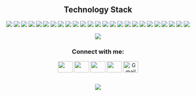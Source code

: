 

<!--  <div align="center">
 <a href="https://github.com/ryo-ma/github-profile-trophy"> 
  <img src="https://github-profile-trophy.vercel.app/?username=MZhann&theme=onedark" alt="trophies"/>
 </a> 
</div>  -->
<!--
<p align="center">
 <img src="https://badges.pufler.dev/visits/MZhann/MZhann"/> 
 <img src="https://badges.pufler.dev/years/MZhann"/>
 <img src="https://badges.pufler.dev/repos/MZhann"/>
 <img src="https://badges.pufler.dev/commits/monthly/MZhann" />
</p> 
-->


<h2 align="center">Technology Stack</h2>

<p align="center">
  <img src="https://img.shields.io/badge/-HTML5-black?style=flat-square&logo=html5&logoColor=white"/>
  <img src="https://img.shields.io/badge/-CSS3-black?style=flat-square&logo=css3&logoColor=white"/>
  <img src="https://img.shields.io/badge/-JavaScript-black?style=flat-square&logo=javascript&logoColor=white"/>
  <img src="https://img.shields.io/badge/typescript-black?style=flat-square&logo=typescript&logoColor=white"/>
  <img src="https://img.shields.io/badge/jquery-black?style=flat-square&logo=jquery&logoColor=white"/>
  <img src="https://img.shields.io/badge/-java-black?style=flat-square&logo=java&logoColor=white"/>
  <img src="https://img.shields.io/badge/react-black?style=flat-square&logo=react&logoColor=white"/>
  <img src="https://img.shields.io/badge/redux-black?style=flat-square&logo=redux&logoColor=white"/>
  <img src="https://img.shields.io/badge/Next-black?style=flat-square&logo=next.js&logoColor=white"/>
  <img src="https://img.shields.io/badge/-Figma-black?style=flat-square&logo=figma&logoColor=white"/>
  <img src="https://img.shields.io/badge/-Postman-black?style=flat-square&logo=postman&logoColor=white"/>
  <img src="https://img.shields.io/badge/-GitHub-black?style=flat-square&logo=github&logoColor=white"/>
  <img src="https://img.shields.io/badge/-Git-black?style=flat-square&logo=git&logoColor=white"/>
  <img src="https://img.shields.io/badge/tailwindcss-black?style=flat-square&logo=tailwind-css&logoColor=white"/>
  <img src="https://img.shields.io/badge/-AntDesign-black?style=flat-square&logo=ant-design&logoColor=white"/>
  <img src="https://img.shields.io/badge/-Swagger-black?style=flat-square&logo=swagger&logoColor=white"/>
  <img src="https://img.shields.io/badge/-MongoDB-black?style=flat-square&logo=mongodb&logoColor=white"/>
  <img src="https://img.shields.io/badge/-MySQL-black?style=flat-square&logo=mysql&logoColor=white"/>
  <img src="https://img.shields.io/badge/-PostgreSQL-black?style=flat-square&logo=postgresql&logoColor=white"/>
  <img src="https://img.shields.io/badge/-PLSQL-black?style=flat-square&logo=plsql&logoColor=white"/>
  <img src="https://img.shields.io/badge/NPM-black?style=flat-square&logo=npm&logoColor=white"/>
  <img src="https://img.shields.io/badge/node.js-black?style=flat-square&logo=node.js&logoColor=white"/>
  <img src="https://img.shields.io/badge/jira-black?style=flat-square&logo=jira&logoColor=white"/>
  <img src="https://img.shields.io/badge/Notion-black?style=flat-square&logo=notion&logoColor=white"/>
  <img src="https://img.shields.io/badge/unity-black?style=flat-square&logo=unity&logoColor=white"/>
</p>

<p align="center"> 
  <img src="https://skillicons.dev/icons?i=css,html,js,ts,nodejs,react,redux,next,tailwind,jquery,figma,git,github,java,bootstrap,vscode,stackoverflow,mongodb,mysql,postgresql,postman,notion,unity&perline=10">
</p>

<!--
<h2 align="center">
  My Github Stats
</h2>

<br>

<p align = "center">
  <img  src = "https://github-readme-stats.vercel.app/api?username=MZhann&show_icons=true&theme=highcontrast&line_height=27">
  <img src = "https://github-readme-stats.vercel.app/api/top-langs/?username=MZhann&hide=html,css,java,plsql&theme=highcontrast">
</p>
-->



<!--  
<p align = "center">
 <img  src="https://github-readme-streak-stats.herokuapp.com/?user=MZhann&show_icons=true&locale=en&layout=compact&theme=highcontrast&line_height=0" />
</p>
-->


<h3 align="center">Connect with me:</h3>
  <p align="center">
    <a href="https://t.me/ZhSherl" target="_blank"><img align="center" src="https://cdn.jsdelivr.net/npm/simple-icons@3.0.1/icons/telegram.svg" alt="" height="30" width="40" /></a>
    <a href="https://www.linkedin.com/in/zhanbolat-mukan-44177826a/" target="_blank"><img align="center" src="https://cdn.jsdelivr.net/npm/simple-icons@3.0.1/icons/linkedin.svg" alt="" height="30" width="40" /></a>
    <a href="https://www.instagram.com/zh.mukan/" target="_blank"><img align="center" src="https://cdn.jsdelivr.net/npm/simple-icons@3.0.1/icons/instagram.svg" alt="" height="30" width="40" /></a>
    <a href="https://vk.com/zh.mukan" target="_blank"><img align="center" src="https://cdn.jsdelivr.net/npm/simple-icons@3.0.1/icons/vk.svg" alt="" height="30" width="40" /></a>
    <a href="mailto:zhanbolat.mukan2004@gmail.com"><img align="center" src="https://cdn.jsdelivr.net/npm/simple-icons@3.0.1/icons/gmail.svg" alt="Gmail" height="30" width="40" /></a>
  </p>
  <br/>
  <div align="center">
   <a href="https://open.spotify.com/playlist/6gTdhPyo9wa1rDIRlszcQg?si=5bdf1e2e86bd4872" target="_blank">
    <img src="https://spotify-recently-played-readme.vercel.app/api?user=vinyfg8aucfn1los262d89q18&count=3"/>
  </a>
  </div>
  
